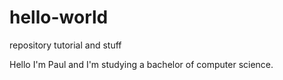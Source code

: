 # hello-world
repository tutorial and stuff

Hello I'm Paul and I'm studying a bachelor of computer science.
